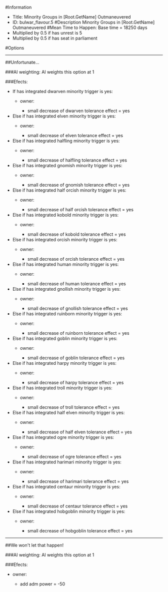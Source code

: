 #Information
 - Title: Minority Groups in [Root.GetName] Outmaneuvered
 - ID: bulwar_flavour.5
#Description
Minority Groups in [Root.GetName] Outmaneuvered
#Mean Time to Happen:
Base time = 18250 days
 - Multiplied by 0.5 if has unrest is 5
 - Multiplied by 0.5 if has seat in parliament

#Options

___
##Unfortunate...

###AI weighting:
AI weights this option at 1


###Efects:<ul><li>If has integrated dwarven minority trigger is yes:</li><ul><li>owner:</li><ul><li>small decrease of dwarven tolerance effect = yes</li></ul></ul><li>Else if has integrated elven minority trigger is yes:</li><ul><li>owner:</li><ul><li>small decrease of elven tolerance effect = yes</li></ul></ul><li>Else if has integrated halfling minority trigger is yes:</li><ul><li>owner:</li><ul><li>small decrease of halfling tolerance effect = yes</li></ul></ul><li>Else if has integrated gnomish minority trigger is yes:</li><ul><li>owner:</li><ul><li>small decrease of gnomish tolerance effect = yes</li></ul></ul><li>Else if has integrated half orcish minority trigger is yes:</li><ul><li>owner:</li><ul><li>small decrease of half orcish tolerance effect = yes</li></ul></ul><li>Else if has integrated kobold minority trigger is yes:</li><ul><li>owner:</li><ul><li>small decrease of kobold tolerance effect = yes</li></ul></ul><li>Else if has integrated orcish minority trigger is yes:</li><ul><li>owner:</li><ul><li>small decrease of orcish tolerance effect = yes</li></ul></ul><li>Else if has integrated human minority trigger is yes:</li><ul><li>owner:</li><ul><li>small decrease of human tolerance effect = yes</li></ul></ul><li>Else if has integrated gnollish minority trigger is yes:</li><ul><li>owner:</li><ul><li>small decrease of gnollish tolerance effect = yes</li></ul></ul><li>Else if has integrated ruinborn minority trigger is yes:</li><ul><li>owner:</li><ul><li>small decrease of ruinborn tolerance effect = yes</li></ul></ul><li>Else if has integrated goblin minority trigger is yes:</li><ul><li>owner:</li><ul><li>small decrease of goblin tolerance effect = yes</li></ul></ul><li>Else if has integrated harpy minority trigger is yes:</li><ul><li>owner:</li><ul><li>small decrease of harpy tolerance effect = yes</li></ul></ul><li>Else if has integrated troll minority trigger is yes:</li><ul><li>owner:</li><ul><li>small decrease of troll tolerance effect = yes</li></ul></ul><li>Else if has integrated half elven minority trigger is yes:</li><ul><li>owner:</li><ul><li>small decrease of half elven tolerance effect = yes</li></ul></ul><li>Else if has integrated ogre minority trigger is yes:</li><ul><li>owner:</li><ul><li>small decrease of ogre tolerance effect = yes</li></ul></ul><li>Else if has integrated harimari minority trigger is yes:</li><ul><li>owner:</li><ul><li>small decrease of harimari tolerance effect = yes</li></ul></ul><li>Else if has integrated centaur minority trigger is yes:</li><ul><li>owner:</li><ul><li>small decrease of centaur tolerance effect = yes</li></ul></ul><li>Else if has integrated hobgoblin minority trigger is yes:</li><ul><li>owner:</li><ul><li>small decrease of hobgoblin tolerance effect = yes</li></ul></ul></ul>

___
##We won't let that happen!

###AI weighting:
AI weights this option at 1


###Efects:<ul><li>owner:</li><ul><li>add adm power = -50</li></ul></ul>
